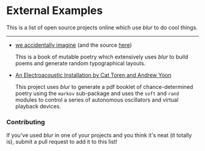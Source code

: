 # External Examples
This is a list of open source projects online which use *blur* to do cool things.

-------------------------------------------------------------------------------

* [we accidentally imagine](http://weaccidentallyimagine.com)
  (and the source [here](https://github.com/ajyoon/weaccidentallyimagine))

  This is a book of mutable poetry which extensively uses *blur* to build
  poems and generate random typographical layouts.

* [An Electroacoustic Installation by Cat Toren and Andrew Yoon](https://github.com/ajyoon/yoon-toren-installation)

  This project uses *blur* to generate a pdf booklet of chance-determined
  poetry using the `markov` sub-package and uses the `soft` and `rand` modules
  to control a series of autonomous oscillators and virtual playback devices.

### Contributing
If you've used *blur* in one of your projects and you think it's neat
(it totally is), submit a pull request to add it to this list!
